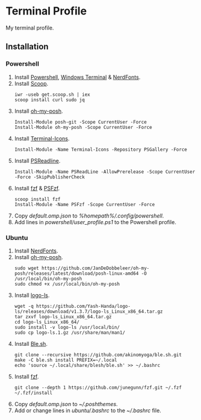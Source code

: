 # Terminal Profile

My terminal profile.

## Installation

### Powershell

1. Install [Powershell](https://apps.microsoft.com/store/detail/powershell/9MZ1SNWT0N5D), [Windows Terminal](https://apps.microsoft.com/store/detail/windows-terminal/9N0DX20HK701) & [NerdFonts](https://www.nerdfonts.com/).
2. Install [Scoop](https://scoop.sh/).
   ```
   iwr -useb get.scoop.sh | iex
   scoop install curl sudo jq
   ```
3. Install [oh-my-posh](https://ohmyposh.dev/).
   ```
   Install-Module posh-git -Scope CurrentUser -Force
   Install-Module oh-my-posh -Scope CurrentUser -Force
   ```
4. Install [Terminal-Icons](https://github.com/devblackops/Terminal-Icons).
   ```
   Install-Module -Name Terminal-Icons -Repository PSGallery -Force
   ```
5. Install [PSReadline](https://github.com/PowerShell/PSReadLine).
   ```
   Install-Module -Name PSReadLine -AllowPrerelease -Scope CurrentUser -Force -SkipPublisherCheck
   ```
6. Install [fzf](https://github.com/junegunn/fzf) & [PSFzf](https://github.com/kelleyma49/PSFzf).
   ```
   scoop install fzf
   Install-Module -Name PSFzf -Scope CurrentUser -Force
   ```
7. Copy _default.omp.json_ to _%homepath%/.config/powershell_.
8. Add lines in _powershell/user_profile.ps1_ to the Powershell profile.

### Ubuntu

1. Install [NerdFonts](https://www.nerdfonts.com/).
2. Install [oh-my-posh](https://ohmyposh.dev/).
   ```
   sudo wget https://github.com/JanDeDobbeleer/oh-my-posh/releases/latest/download/posh-linux-amd64 -O /usr/local/bin/oh-my-posh
   sudo chmod +x /usr/local/bin/oh-my-posh
   ```
3. Install [logo-ls](https://github.com/Yash-Handa/logo-ls).
   ```
   wget -q https://github.com/Yash-Handa/logo-ls/releases/download/v1.3.7/logo-ls_Linux_x86_64.tar.gz
   tar zxvf logo-ls_Linux_x86_64.tar.gz
   cd logo-ls_Linux_x86_64/
   sudo install -v logo-ls /usr/local/bin/
   sudo cp logo-ls.1.gz /usr/share/man/man1/
   ```
4. Install [Ble.sh](https://github.com/akinomyoga/ble.sh).
   ```
   git clone --recursive https://github.com/akinomyoga/ble.sh.git
   make -C ble.sh install PREFIX=~/.local
   echo 'source ~/.local/share/blesh/ble.sh' >> ~/.bashrc
   ```
5. Install [fzf](https://github.com/junegunn/fzf).
   ```
   git clone --depth 1 https://github.com/junegunn/fzf.git ~/.fzf
   ~/.fzf/install
   ```
6. Copy _default.omp.json_ to _~/.poshthemes_.
7. Add or change lines in _ubuntu/.bashrc_ to the _~/.bashrc_ file.